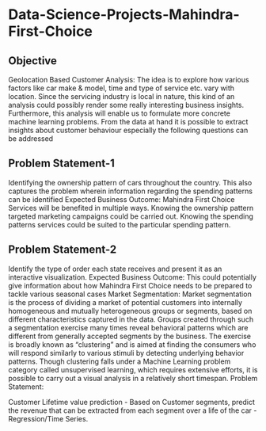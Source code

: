 # Data-Science-Projects-Mahindra-First-Choice

## Objective
Geolocation Based Customer Analysis: The idea is to explore how various factors like car make & model, time and type of service etc. vary with location. Since the servicing industry is local in nature, this kind of an analysis could possibly render some really interesting business insights.
Furthermore, this analysis will enable us to formulate more concrete machine learning problems.
From the data at hand it is possible to extract insights about customer behaviour especially the following questions can be addressed

## Problem Statement-1

Identifying the ownership pattern of cars throughout the country. This also captures the problem wherein information regarding the spending patterns can be identified Expected Business Outcome: Mahindra First Choice Services will be benefited in multiple ways. Knowing the ownership pattern targeted marketing campaigns could be carried out. Knowing the spending patterns services could be suited to the particular spending pattern.

## Problem Statement-2

Identify the type of order each state receives and present it as an interactive visualization. Expected Business Outcome: This could potentially give information about how Mahindra First Choice needs to be prepared to tackle various seasonal cases
Market Segmentation:
Market segmentation is the process of dividing a market of potential customers into internally homogeneous and mutually heterogeneous groups or segments, based on different characteristics captured in the data. Groups created through such a segmentation exercise many times reveal behavioral patterns which are different from generally accepted segments by the business. The exercise is broadly known as “clustering” and is aimed at finding the consumers who will respond similarly to various stimuli by detecting underlying behavior patterns.
Though clustering falls under a Machine Learning problem category called unsupervised learning, which requires extensive efforts, it is possible to carry out a visual analysis in a relatively short timespan.
Problem Statement:

Customer Lifetime value prediction - Based on Customer segments, predict the revenue that can be extracted from each segment over a life of the car -Regression/Time Series.
